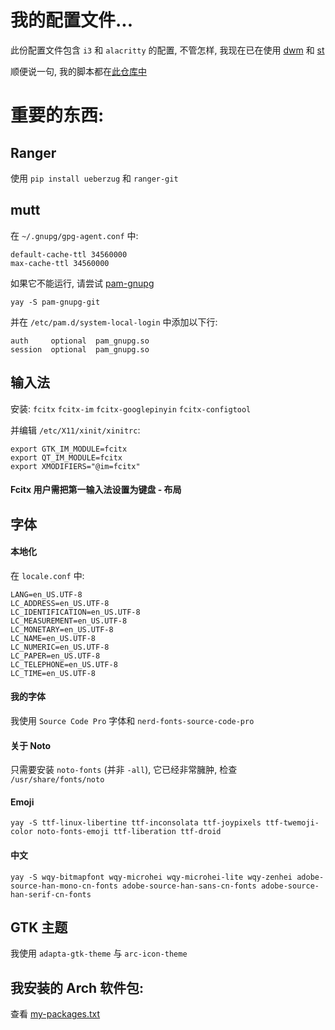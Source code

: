 # 我的配置文件...
此份配置文件包含 `i3` 和 `alacritty` 的配置, 不管怎样, 我现在已在使用 [dwm](https://github.com/theniceboy/dwm) 和 [st](https://github.com/theniceboy/st)

顺便说一句, 我的脚本都在[此仓库中](https://github.com/theniceboy/scripts)

# 重要的东西:
## Ranger
使用 `pip install ueberzug` 和 `ranger-git`

## mutt
在 `~/.gnupg/gpg-agent.conf` 中:
```
default-cache-ttl 34560000
max-cache-ttl 34560000
```
如果它不能运行, 请尝试 [pam-gnupg](https://github.com/cruegge/pam-gnupg)
```
yay -S pam-gnupg-git
```
并在 `/etc/pam.d/system-local-login` 中添加以下行:
```
auth     optional  pam_gnupg.so
session  optional  pam_gnupg.so
```

## 输入法
安装: `fcitx` `fcitx-im` `fcitx-googlepinyin` `fcitx-configtool`

并编辑 `/etc/X11/xinit/xinitrc`:
```
export GTK_IM_MODULE=fcitx
export QT_IM_MODULE=fcitx
export XMODIFIERS="@im=fcitx"
```

#### Fcitx 用户需把第一输入法设置为键盘 - 布局

## 字体
#### 本地化
在 `locale.conf` 中:
```
LANG=en_US.UTF-8
LC_ADDRESS=en_US.UTF-8
LC_IDENTIFICATION=en_US.UTF-8
LC_MEASUREMENT=en_US.UTF-8
LC_MONETARY=en_US.UTF-8
LC_NAME=en_US.UTF-8
LC_NUMERIC=en_US.UTF-8
LC_PAPER=en_US.UTF-8
LC_TELEPHONE=en_US.UTF-8
LC_TIME=en_US.UTF-8
```

#### 我的字体
我使用 `Source Code Pro` 字体和 `nerd-fonts-source-code-pro`

#### 关于 Noto
只需要安装 `noto-fonts` (并非 `-all`), 它已经非常臃肿, 检查 `/usr/share/fonts/noto`

#### Emoji
```
yay -S ttf-linux-libertine ttf-inconsolata ttf-joypixels ttf-twemoji-color noto-fonts-emoji ttf-liberation ttf-droid
```

#### 中文
```
yay -S wqy-bitmapfont wqy-microhei wqy-microhei-lite wqy-zenhei adobe-source-han-mono-cn-fonts adobe-source-han-sans-cn-fonts adobe-source-han-serif-cn-fonts
```

## GTK 主题
我使用 `adapta-gtk-theme` 与 `arc-icon-theme`

## 我安装的 Arch 软件包:
查看 [my-packages.txt](https://github.com/theniceboy/.config/blob/master/my-packages.txt)
